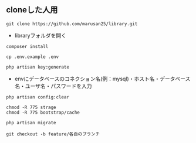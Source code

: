 ## cloneした人用
```
git clone https://github.com/marusan25/library.git
```
- libraryフォルダを開く
```
composer install
```
```
cp .env.example .env
```
```
php artisan key:generate
```
- envにデータベースのコネクション名(例：mysql)・ホスト名・データベース名・ユーザ名・パスワードを入力
```
php artisan config:clear
```
```
chmod -R 775 strage
chmod -R 775 bootstrap/cache
```
```
php artisan migrate
```
```
git checkout -b feature/各自のブランチ
```
